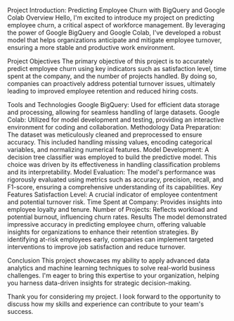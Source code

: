 Project Introduction: Predicting Employee Churn with BigQuery and Google Colab
Overview
Hello, I'm excited to introduce my project on predicting employee churn, a critical aspect of workforce management. By leveraging the power of Google BigQuery and Google Colab, I've developed a robust model that helps organizations anticipate and mitigate employee turnover, ensuring a more stable and productive work environment.

Project Objectives
The primary objective of this project is to accurately predict employee churn using key indicators such as satisfaction level, time spent at the company, and the number of projects handled. By doing so, companies can proactively address potential turnover issues, ultimately leading to improved employee retention and reduced hiring costs.

Tools and Technologies
Google BigQuery: Used for efficient data storage and processing, allowing for seamless handling of large datasets.
Google Colab: Utilized for model development and testing, providing an interactive environment for coding and collaboration.
Methodology
Data Preparation: The dataset was meticulously cleaned and preprocessed to ensure accuracy. This included handling missing values, encoding categorical variables, and normalizing numerical features.
Model Development: A decision tree classifier was employed to build the predictive model. This choice was driven by its effectiveness in handling classification problems and its interpretability.
Model Evaluation: The model's performance was rigorously evaluated using metrics such as accuracy, precision, recall, and F1-score, ensuring a comprehensive understanding of its capabilities.
Key Features
Satisfaction Level: A crucial indicator of employee contentment and potential turnover risk.
Time Spent at Company: Provides insights into employee loyalty and tenure.
Number of Projects: Reflects workload and potential burnout, influencing churn rates.
Results
The model demonstrated impressive accuracy in predicting employee churn, offering valuable insights for organizations to enhance their retention strategies. By identifying at-risk employees early, companies can implement targeted interventions to improve job satisfaction and reduce turnover.

Conclusion
This project showcases my ability to apply advanced data analytics and machine learning techniques to solve real-world business challenges. I'm eager to bring this expertise to your organization, helping you harness data-driven insights for strategic decision-making.

Thank you for considering my project. I look forward to the opportunity to discuss how my skills and experience can contribute to your team's success.
